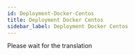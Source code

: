 ```yaml
---
id: Deployment-Docker-Centos
title: Deployment Docker Centos
sidebar_label: Deployment Docker Centos
---
```


Please wait for the translation